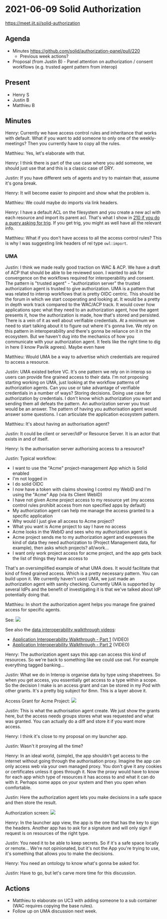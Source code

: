 # 2021-06-09 Solid Authorization

https://meet.jit.si/solid-authorization


## Agenda

* Minutes https://github.com/solid/authorization-panel/pull/220
    * Previous week actions?
* Proposal (from Justin B) - Panel attention on authorization / consent workflows (e.g. trusted agent pattern from interop)


## Present

* Henry S
* Justin B
* Matthieu B


## Minutes

Henry: Currently we have access control rules and inheritance that works with default.
What if you want to add someone to only one of the weekly-meetings?
Then you currently have to copy all the rules.

Matthieu: Yes, let's elaborate with that.

Henry: I think there is part of the use case where you add someone, we should just use that and this is a classic case of DRY.

Justin: If you have different sets of agents and try to maintain that, assume it's gona break.

Henry: It will become easier to pinpoint and show what the problem is.

Matthieu: We could maybe do imports via link headers.

Henry: I have a default ACL on the filesystem and you create a new acl with each resource and import its parent acl.
That's what I show in [210 if you do a query asking for trig](https://github.com/solid/authorization-panel/issues/210#issuecomment-838747077).
If you get trig, you might as well have all the relevant info.

Matthieu: What if you don't have access to all the access control rules?
This is why I was suggesting link headers of rel type `owl:import`.

### UMA

Justin: I think we made really good traction on WAC & ACP. We have a draft of ACP that should be able to be reviewed soon. I wanted to ask for convergence on the workflows required for interoperability and consent.
The pattern is "trusted agent" - "authorization server" the trusted authorization agent is trusted to give authorization.
UMA is a pattern that was related to interop workflows that is pretty OIDC centric.
This should be the forum in which we start cooperating and looking at.
It would be a pretty in depth work track compared to the WAC/ACP track.
It would cover how applications spec what they need to an authorization agent, how the agent presents it, how the authorization is made, how that's stored and persisted.
There is a vein of it as well about verifiable credentials.
At a minimum we need to start talking about it to figure out where it's gonna live.
We rely on this pattern in interoperability and there's gonna be reliance on it in the ecosystem.
But we haven't dug into the mechanics of how you communicate with your authorization agent.
It feels like the right time to dig in here (I know Pavlik agrees).
Maybe even have 

Matthieu: Would UMA be a way to advertise which credentials are required to access a resource.

Justin: UMA existed before VC. It's one pattern we rely on in interop so users can provide fine grained access to their data.
I'm not proposing starting working on UMA, just looking at the workflow patterns of authorization agents.
Can you use or take advantage of verifiable credentials in a number of ways?
Storing decisions. Doing use case for authorization by credentials. I don't know which authorization you want and sending them all defeats the pattern.
An authorization server you trust would be an answer.
The pattern of having you authorisation agent would answer some questions.
I can articulate the application ecosystem pattern.

Matthieu: It's about having an authorisation agent?

Justin: It could be client or server/IdP or Resource Server. It is an actor that exists in and of itself.

Henry: Is the authorisation server authorising access to a resource?

Justin: Typical workflow:
- I want to use the "Acme" project-management App which is Solid enabled
- I'm not logged in
- I do solid OIDC
- I now have a token with claims showing I control my WebID and I'm using the "Acme" App (via its Client WebID)
- I have not given Acme project access to my resource yet (my access control rules prohibit access from non specified apps by default)
- My authorization agent can help me manage the access granted to a specific application
- Why would I just give all access to Acme project?
- What you want is Acme project to say I have no access
- Acme looks in the WebID and sees who my authorization agent is
- Acme project sends me to my authorization agent and expresses the kind of data they need authorization to (Project Management data, for example), then asks which projects? all/work...
- I want only work project access for acme project, and the app gets back the list of things they have access to

That's an oversimplified example of what UMA does.
It would facilitate that kind of fined grained access.
Which is a pretty necessary pattern.
You can build upon it.
We currently haven't used UMA, we just made an authorization agent with sanity checking.
Currently UMA is supported by several IdPs and the benefit of investigating it is that we've talked about IdP potentially doing that.

Matthieu: In short the authorization agent helps you manage fine grained access for specific agents.

See:
![](https://i.imgur.com/msdMwES.png)

See also the [data interoperability walkthrough videos](https://github.com/solid/data-interoperability-panel#solid-application-interoperability):
  * [Application Interoperability Walkthrough - Part 1](https://solid-interop-public.s3.amazonaws.com/application-interoperability-walkthrough-part-1.mp4) (VIDEO)
  * [Application Interoperability Walkthrough - Part 2](https://solid-interop-public.s3.amazonaws.com/application-interoperability-walkthrough-part-2.mp4) (VIDEO)

Henry: The authorization agent says this app can access this kind of resources. So we're back to something like we could use owl. For example everything tagged banking...

Justin: What we do in Interop is organise data by type using shapetrees. So when you get access, you essentially get access to a type within a scope. So the decision I make is an access grant and can be stored in my Pod with other grants. It's a pretty big subject for 8mn. This is a layer above it.

Access Grant for Acme Project:
![](https://i.imgur.com/bfngw64.jpg)

Justin: This is what the authorisation agent create.
We just show the grants here, but the access needs groups stores what was requested and what was granted.
You can actually do a diff and store it if you want more access.

Henry: I think it's close to my proposal on my launcher app.

Justin: Wasn't it proxying all the time?

Henry: In an ideal world, (simple), the app shouldn't get access to the internet without going through the authorisation proxy. Imagine the app can only access web via your own managed proxy. You don't give it any cookies or certificates unless it goes through it. Now the proxy would have to know for each app which type of resources it has access to and what it can do with it. Perhaps some apps on your system and then you open when comfortable.

Justin: Here the authorization agent lets you make decisions in a safe space and then store the result.

Authorization screen:
![](https://i.imgur.com/Vxh3nlU.jpg)

Henry: In the launcher app view, the app is the one that has the key to sign the headers. Another app has to ask for a signature and will only sign if request is on resources of the right type.

Justin: You need it to be able to keep secrets. So if it's a safe space locally or remote...
We're not opinionated, but it's not the App you're trying to use, it's something that allows you to make the decisions.

Henry: You need an ontology to know what's gonna be asked for.

Justin: Have to go, but let's carve more time for this discussion.

## Actions

* Matthieu to elaborate on UC3 with adding someone to a sub container (WAC requires copying the base rules).
* Follow up on UMA discussion next week.
